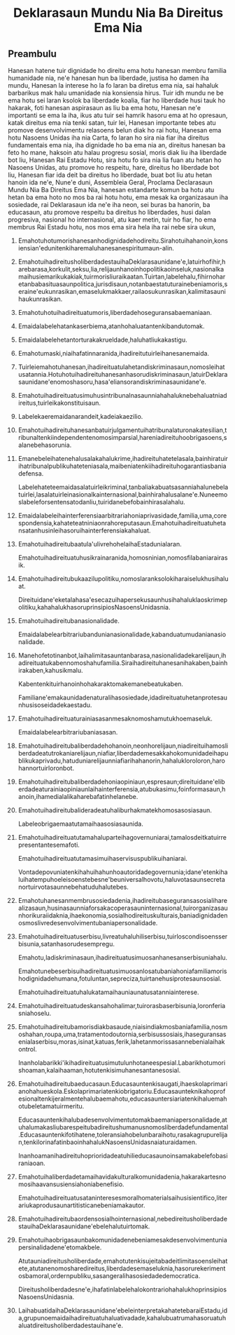 <h1 align='center'>Deklarasaun Mundu Nia Ba Direitus Ema Nia</h1>
<h2>Preambulu</h2>
<p>Hanesan hatene tuir dignidade ho direitu ema hotu hanesan membru familia humanidade nia, ne'e hanesan hun ba liberdade, justisa ho damen iha mundu,
Hanesan la interese ho la fo laran ba diretus ema nia, sai hahaluk barbarikus mak halu umanidade nia konsiensia hirus. Tuir idh mundu ne be ema hotu sei laran ksolok ba liberdade koalia, fiar ho liberdade husi tauk ho hakarak, foti hanesan aspirasaun as liu ba ema hotu,
Hanesan ne'e importanti se ema la iha, ikus atu tuir sei hamrik hasoru ema at ho opresaun, katak direitus ema nia tenki satan, tuir lei,
Hanesan importante tebes atu promove desenvolvimentu relasoens belun diak ho rai hotu,
Hanesan ema hotu Nasoens Unidas iha nia Carta, fo laran ho sira nia fiar iha direitus fundamentais ema nia, iha dignidade ho ba ema nia an, direitus hanesan ba feto ho mane, haksoin atu halau progresu sosial, moris diak liu iha liberdade bot liu,
Hanesan Rai Estadu Hotu, sira hotu fo sira nia lia fuan atu hetan ho Nasoens Unidas, atu promove ho respeitu, hare, direitus ho liberdade bot liu,
Hanesan fiar ida deit ba direitus ho liberdade, buat bot liu atu hetan hanoin ida ne'e,
Nune'e duni,
Assembleia Geral,
Proclama Declarasaun Mundu Nia Ba Direitus Ema Nia, hanesan estandarte komun ba hotu atu hetan ba ema hoto no mos ba rai hotu hotu, ema mesak ka organizasaun iha sosiedade, rai Deklarasaun ida ne'e iha neon, sei buras ba hanorin, ba educasaun, atu promove respeitu ba direitus ho liberdades, husi dalan progresiva, nasional ho internasional, atu kaer metin, tuir ho fiar, ho ema membrus Rai Estadu hotu, nos mos ema sira hela iha rai nebe sira ukun,</p>
<ol>
  <li>
    <p>Emahotuhotumorishanesanhodignidadehodireitu.Sirahotuihahanoin,konsiensian'edunitenkiharemaluhanesanespiritumaun-alin.</p>
  </li>
  <li>
    <p>EmahotuihadireitusholiberdadestauihaDeklarasaunidane'e,latuirhofihir,harebarasa,korkulit,seksu,lia,relijaunhanoinhopolitikaoinseluk,nasionalkamaihusiemarikukakiak,tuirmorisliuraikaatan.Tuirtan,labelehalu,fihirnoharetanbabasituasaunpolitica,jurisdisaun,notanbaestatuturainebeniamoris,seraine'eukunrasikan,emaselukmakkaer,railaosukunrasikan,kalimitasaunihaukunrasikan.</p>
  </li>
  <li>
    <p>Emahotuhotuihadireituatumoris,liberdadehoseguransabaemaniaan.</p>
  </li>
  <li>
    <p>Emaidalabelehatankaserbiema,atanhohaluatantenkibandutomak.</p>
  </li>
  <li>
    <p>Emaidalabelehetantorturakakrueldade,haluhatliukakastigu.</p>
  </li>
  <li>
    <p>Emahotumaski,niaihafatinnaranida,ihadireitutuirleihanesanemaida.</p>
  </li>
  <li>
    <p>Tuirleiemahotuhanesan,ihadireituatulahetandiskriminasaun,nomosleihatusatannia.Hotuhotuihadireituhanesanhasorudiskriminasaun,latuirDeklarasaunidane'enomoshasoru,hasa'eliansorandiskriminasaunidane'e.</p>
  </li>
  <li>
    <p>Emahotuihadireituatusimuhusintribunalnasaunniahahaluknebehaluatniadireitus,tuirleikakonstituisaun.</p>
  </li>
  <li>
    <p>Labelekaeremaidanarandeit,kadeiakaezilio.</p>
  </li>
  <li>
    <p>Emahotuihadireituhanesanbatuirjulgamentuihatribunalaturonakatesilian,tribunaltenkiindependentenomosimparsial,hareniadireituhoobrigasoens,salanebehasorunia.</p>
  </li>
  <li>
    <p>Emanebeleihatenehalusalakahalukrime,ihadireituhatetelasala,bainhiratuirihatribunalpublikuhateteniasala,maibeniatenkiihadireituhogarantiasbaniadefensa.</p>
    <p>Labelehateteemaidasalatuirleikriminal,tanbaliakabuatsasanniahalunebelatuirlei,lasalatuirleinasionalkainternasional,bainhirahalusalane'e.Nuneemoslabeleforsentensatodanliu,tuiridanebefobainhirasalahalu.</p>
  </li>
  <li>
    <p>Emaidalabeleihainterferensiaarbitrariahoniaprivasidade,familia,uma,corespondensia,kahateteatniniaonrahoreputasaun.Emahotuihadireituatuhetansatanhusinleihasoruihainterferensiakahaluat.</p>
  </li>
  <li>
    <p>Emahotuihadireitubaatula'ulivrehohelaihaEstadunialaran.</p>
    <p>Emahotuihadireituatuhusikrainaranida,homosninian,nomosfilabaniarairasik.</p>
  </li>
  <li>
    <p>Emahotuihadireitubukaazilupolitiku,nomoslaranksolokiharaiselukhusihaluat.</p>
    <p>Direituidane'eketalahasa'esecazuihapersekusaunhusihahaluklaoskrimepolitiku,kahahalukhasoruprinsipiosNasoensUnidasnia.</p>
  </li>
  <li>
    <p>Emahotuihadireitubanasionalidade.</p>
    <p>Emaidalabelearbitrariubandunianasionalidade,kabanduatumudanianasionalidade.</p>
  </li>
  <li>
    <p>Manehofetotinanbot,laihalimitasauntanbarasa,nasionalidadekarelijaun,ihadireituatukabennomoshahufamilia.Siraihadireituhanesanihakaben,bainhirakaben,kahusikmalu.</p>
    <p>Kabentenkituirhanoinhohakaraktomakemanebeatukaben.</p>
    <p>Familiane'emakaunidadenaturalihasosiedade,idadireituatuhetanprotesaunhusisoseidadekaestadu.</p>
  </li>
  <li>
    <p>Emahotuihadireituaturainiasasanmesaknomoshamutukhoemaseluk.</p>
    <p>Emaidalabelearbitrariubaniasasan.</p>
  </li>
  <li>
    <p>Emahotuihadireitubaliberdadehohanoin,neonhorelijaun,niadireituihamosliberdadeatutrokaniarelijaun,niafiar,liberdademesakkahokomunidadeihapublikukaprivadu,hatuduniarelijaunniafiarihahanorin,hahalukloroloron,harohannortuirloronbot.</p>
  </li>
  <li>
    <p>Emahotuihadireitubaliberdadehoniaopiniaun,espresaun;direituidane'eliberdadeaturainiaopiniaunlaihainterferensia,atubukasimu,foinformasaun,hanoin,ihamedialalikaharebafatinhelanebe.</p>
  </li>
  <li>
    <p>Emahotuihadireitubalideradeatuhaliburhakmatekhomosasosiasaun.</p>
    <p>Labeleobrigaemaatutamaihaasosiasaunida.</p>
  </li>
  <li>
    <p>Emahotuihadireituatutamahaluparteihagovernuniarai,tamalosdeitkatuirrepresentantesemafoti.</p>
    <p>Emahotuihadireituatutamasimuihaservisuspublikuihaniarai.</p>
    <p>Vontadepovuniatenkihahuihahunhoautoridadegovernunia;idane'etenkihaluihatempuhoeleisoenstebesne'beuniversalhovotu,haluvotasaunsecretanortuirvotasaunnebehatuduhalutebes.</p>
  </li>
  <li>
    <p>Emahotuhanesanmembrusosiedadenia,ihadireitubaseguransasosialiharealizasaun,husinasaunniaforsakacoperasauninternasional,tuirorganizasaunhorikuraiidaknia,ihaekonomia,sosialhodireituskulturais,baniadignidadenosmoslivredesenvolvimentubaniapersonalidade.</p>
  </li>
  <li>
    <p>Emahotuihadireituatuserbisu,livreatuhaluhiliserbisu,tuirloscondisoensserbisunia,satanhasorudesempregu.</p>
    <p>Emahotu,ladiskriminasaun,ihadireituatusimuosanhanesanserbisuniahalu.</p>
    <p>Emahotunebeserbisuihadireituatusimuosanlosatubaniahoniafamiliamorishodignidadehumana,fotuluntan,sepreciza,tuirtanehusiprotesaunsosial.</p>
    <p>Emahotuihadireituatuhalukatamaihauniaunatusatanniainterese.</p>
  </li>
  <li>
    <p>Emahotuihadireituatudeskansahohalimar,tuirorasbaserbisunia,loronferiasniahoselu.</p>
  </li>
  <li>
    <p>Emahotuihadireitubamorisdiakbasaude,niaisindiakmosbaniafamilia,nosmoshahan,roupa,uma,tratamentodoutornia,serbisussosiais,ihaseguransasenialaserbisu,moras,isinat,katuas,ferik,lahetanmorissasannebenialaihakontrol.</p>
    <p>Inanholabarikki'ikihadireituatusimutulunhotaneespesial.Labarikhotumorishoaman,kalaihaaman,hotutenkisimuhanesantanesosial.</p>
  </li>
  <li>
    <p>Emahotuihadireitubaeducasaun.Educasauntenkisaugati,ihaeskolaprimarianohahueskola.Eskolaprimariatenkiobrigatoriu.Educasaunteknikahoprofesionaltenkijeralmentehalubaemahotu,educasauntersiariatenkihaluemahotubeletamatuirmeritu.</p>
    <p>Educasauntenkihalubadesenvolvimentutomakbaemaniapersonalidade,atuhalumakasliubarespeitubadireitushumanusnomosliberdadefundamental.Educasauntenkifotihatene,toleransiahobelunbaraihotu,rasakagrupurelijan,tenkilorinafatinbaoinhahalukNasoensUnidasnaiaturaidamen.</p>
    <p>Inanhoamanihadireituhoprioridadeatuhilieducasaunoinsamakabelefobasiraniaoan.</p>
  </li>
  <li>
    <p>Emahotuihaliberdadetamaihavidakulturalkomunidadenia,hakarakartesnomosihaavansusiensiahoniabenefisio.</p>
    <p>Emahotuihadireituatusataninteresesmoralhomaterialsaihusisientifico,literariukaprodusaunartitisticanebeniamakautor.</p>
  </li>
  <li>
    <p>Emahotuihadireitubaordensosialhointernasional,nebedireitusholiberdadestauihaDeklarasaunidane'ebelehalutuirtomak.</p>
  </li>
  <li>
    <p>Emahotuihaobrigasaunbakomunidadenebeniamesakdesenvolvimentuniapersinalidadene'etomakbele.</p>
    <p>Atutauniadireitusholiberdade,emahotutenkisujeitabadeitlimitasoensleihatete,atutanenomosharedireitus,liberdadesemaseluknia,hasorurekerimentosbamoral,ordernpubliku,sasangeralihasosiedadedemocratica.</p>
    <p>Direitusholiberdadesne'e,ihafatinlabelehalokontrariohahalukhoprinsipiosNasoensUnidasnia.</p>
  </li>
  <li>
    <p>LaihabuatidaihaDeklarasaunidane'ebeleinterpretakahatetebaraiEstadu,ida,grupunoemaidaihadireituatuhaluativadade,kahalubuatrumahasoruatuhaluatdireitusholiberdadestauihane'e.</p>
  </li>
</ol>